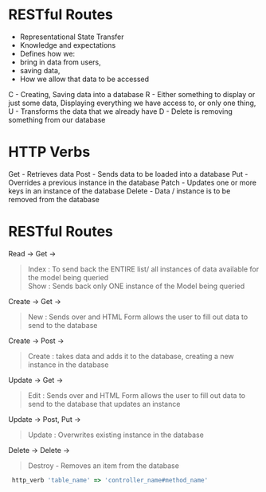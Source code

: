 # RESTful Routes
  
  - Representational State Transfer 
  - Knowledge and expectations 
  - Defines how we:
   - bring in data from users,
   - saving data,
   - How we allow that data to be accessed 
    
  C - Creating, Saving data into a database
  R - Either something to display or just some data, Displaying everything we have access to, or only one thing, 
  U - Transforms the data that we already have
  D - Delete is removing something from our database 

  # HTTP Verbs

  Get - Retrieves data
  Post - Sends data to be loaded into a database 
  Put - Overrides a previous instance in the database
  Patch - Updates one or more keys in an instance of the database 
  Delete - Data / instance is to be removed from the database 


  # RESTful Routes
Read -> Get -> 
> Index  : To send back the ENTIRE list/ all instances of data available for the model being queried  
> Show   : Sends back only ONE instance of the Model being queried

Create -> Get -> 
> New    : Sends over and HTML Form allows the user to fill out data to send to the database

Create -> Post -> 
> Create : takes data and adds it to the database, creating a new instance in the database 

Update -> Get -> 
> Edit   : Sends over and HTML Form allows the user to fill out data to send to the database that updates an   instance 

Update -> Post, Put -> 
> Update : Overwrites existing instance in the database

Delete -> Delete -> 
> Destroy - Removes an item from the database 


```ruby
 http_verb 'table_name' => 'controller_name#method_name'
 ```


 
